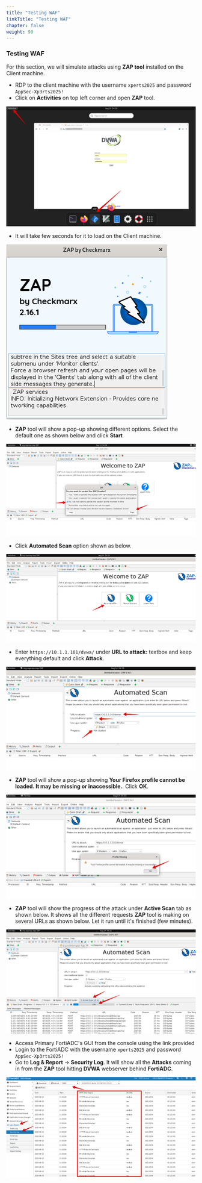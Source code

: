 ```yaml
---
title: "Testing WAF"
linkTitle: "Testing WAF"
chapter: false
weight: 90
---
```


### Testing WAF

For this section, we will simulate attacks using **ZAP tool** installed on the Client machine.

* RDP to the client machine with the username ```xperts2025``` and password ```AppSec-Xp3rts2025!```
* Click on **Activities** on top left corner and open **ZAP** tool.

![](zap-tool-1.png)

* It will take few seconds for it to load on the Client machine. 

![](zap-tool-2.png)

* **ZAP** tool will show a pop-up showing different options. Select the default one as shown below and click **Start**

![](zap-tool-3.png)

* Click **Automated Scan** option shown as below. 

![](zap-tool-4.png)

* Enter ```https://10.1.1.101/dvwa/``` under **URL to attack:** textbox and keep everything default and click **Attack**. 

![](zap-tool-5.png)

* **ZAP** tool will show a pop-up showing **Your Firefox profile cannot be loaded. It may be missing or inaccessible.**. Click **OK**.

![](zap-tool-6.png)

* **ZAP** tool will show the progress of the attack under **Active Scan** tab as shown below. It shows all the different requests **ZAP** tool is making on several URLs as shown below. Let it run until it's finished (few minutes).

![](zap-tool-7.png)

* Access Primary FortiADC's GUI from the console using the link provided
* Login to the FortiADC with the username ```xperts2025``` and password ```AppSec-Xp3rts2025!```
* Go to **Log & Report** → **Security Log**. It will show all the **Attacks** coming in from the **ZAP** tool hitting **DVWA** webserver behind **FortiADC**. 

![](zap-tool-8.png)
